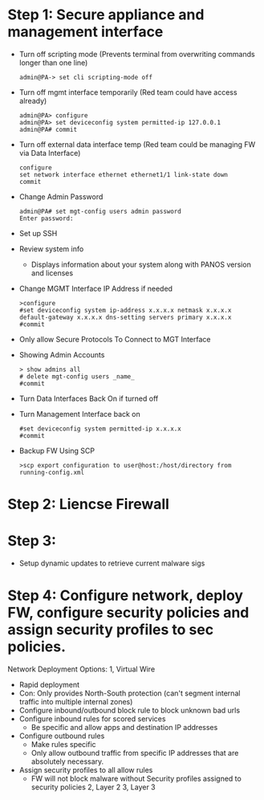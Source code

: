 # Step 1: Secure appliance and management interface
- Turn off scripting mode (Prevents terminal from overwriting commands longer than one line)
  ~~~
  admin@PA-> set cli scripting-mode off
  ~~~
  
- Turn off mgmt interface temporarily (Red team could have access already)
  ~~~
  admin@PA> configure
  admin@PA> set deviceconfig system permitted-ip 127.0.0.1
  admin@PA# commit
  ~~~

- Turn off external data interface temp (Red team could be managing FW via Data Interface)
  ~~~
  configure
  set network interface ethernet ethernet1/1 link-state down
  commit
  ~~~
- Change Admin Password
  ~~~
  admin@PA# set mgt-config users admin password
  Enter password:
  ~~~
- Set up SSH
- Review system info
   - Displays information about your system along with  PANOS version and licenses
- Change MGMT Interface IP Address if needed
  ~~~
  >configure
  #set deviceconfig system ip-address x.x.x.x netmask x.x.x.x default-gateway x.x.x.x dns-setting servers primary x.x.x.x
  #commit
  ~~~
- Only allow Secure Protocols To Connect to MGT Interface
- Showing Admin Accounts
  ~~~
  > show admins all
  # delete mgt-config users _name_
  #commit
  ~~~
- Turn Data Interfaces Back On if turned off
- Turn Management Interface back on
  ~~~
  #set deviceconfig system permitted-ip x.x.x.x
  #commit
  ~~~
- Backup FW Using SCP
  ~~~
  >scp export configuration to user@host:/host/directory from running-config.xml
  ~~~

# Step 2: Liencse Firewall
# Step 3: 
- Setup dynamic updates to retrieve current malware sigs
# Step 4: Configure network, deploy FW, configure security policies and assign security profiles to sec policies.
Network Deployment Options: 
1, Virtual Wire
- Rapid deployment
- Con: Only provides North-South protection (can't segment internal traffic into multiple internal zones)
- Configure inbound/outbound block rule to block unknown bad urls
- Configure inbound rules for scored services
   - Be specific and allow apps and destination IP addresses
- Configure outbound rules
    - Make rules specific
    - Only allow outbound traffic from specific IP addresses that are absolutely necessary.
- Assign security profiles to all allow rules
   - FW will not block malware without Security profiles assigned to security policies
2, Layer 2
3, Layer 3
